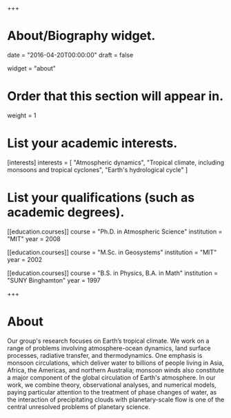 +++
# About/Biography widget.

date = "2016-04-20T00:00:00"
draft = false

widget = "about"

# Order that this section will appear in.
weight = 1

# List your academic interests.
[interests]
  interests = [
    "Atmospheric dynamics",
    "Tropical climate, including monsoons and tropical cyclones",
    "Earth's hydrological cycle"
  ]

# List your qualifications (such as academic degrees).
[[education.courses]]
  course = "Ph.D. in Atmospheric Science"
  institution = "MIT"
  year = 2008

[[education.courses]]
  course = "M.Sc. in Geosystems"
  institution = "MIT"
  year = 2002

[[education.courses]]
  course = "B.S. in Physics, B.A. in Math"
  institution = "SUNY Binghamton"
  year = 1997
 
+++

# About 

Our group's research focuses on Earth’s tropical climate.  We work on a range of problems involving atmosphere-ocean dynamics, land surface processes, radiative transfer, and thermodynamics.
One emphasis is monsoon circulations, which deliver water to billions of people living in Asia, Africa, the Americas, and northern Australia; monsoon winds also constitute a major component of the global circulation of Earth's atmosphere. 
In our work, we combine theory, observational analyses, and numerical models, paying particular attention to the treatment of phase changes of water, as the interaction of precipitating clouds with planetary-scale flow is one of the central unresolved problems of planetary science.

